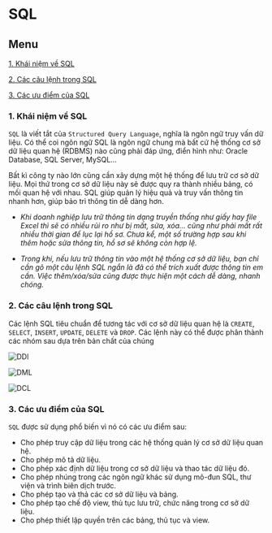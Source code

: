 ﻿# SQL
## Menu
[1. Khái niệm về SQL](#KhaiNiemSQL)

[2. Các câu lệnh trong SQL](#CauLenhSQL)

[3. Các ưu điểm của SQL](#UuDiemCuaSQL)






<a name="KhaiNiemSQL"></a>
### 1. Khái niệm về SQL
`SQL` là viết tắt của `Structured Query Language`, nghĩa là ngôn ngữ truy vấn dữ liệu. Có thể coi ngôn ngữ SQL là ngôn ngữ chung mà bất cứ hệ thống cơ sở dữ liệu quan hệ (RDBMS) nào cũng phải đáp ứng, điển hình như: Oracle Database, SQL Server, MySQL…

Bất kì công ty nào lớn cũng cần xây dựng một hệ thống để lưu trữ cơ sở dữ liệu. Mọi thứ trong cơ sở dữ liệu này sẽ được quy ra thành nhiều bảng, có mối quan hệ với nhau. SQL giúp quản lý hiệu quả và truy vấn thông tin nhanh hơn, giúp bảo trì thông tin dễ dàng hơn.
- *Khi doanh nghiệp lưu trữ thông tin dạng truyền thống như giấy hay file Excel thì sẽ có nhiều rủi ro như bị mất, sửa, xóa… cũng như phải mất rất nhiều thời gian để lục lại hồ sơ. Chưa kể, một số trường hợp sau khi thêm hoặc sửa thông tin, hồ sơ sẽ không còn hợp lệ.*

- *Trong khi, nếu lưu trữ thông tin vào một hệ thống cơ sở dữ liệu, bạn chỉ cần gõ một câu lệnh SQL ngắn là đã có thể trích xuất được thông tin em cần. Việc thêm/xóa/sửa cũng được thực hiện một cách dễ dàng, nhanh chóng.*

<a name="CauLenhSQL"></a>
### 2. Các câu lệnh trong SQL 
Các lệnh SQL tiêu chuẩn để tương tác với cơ sở dữ liệu quan hệ là `CREATE`, `SELECT`, `INSERT`, `UPDATE`, `DELETE` và `DROP`. Các lệnh này có thể được phân thành các nhóm sau dựa trên bản chất của chúng

![DDl](https://user-images.githubusercontent.com/84270045/145206483-e83ffe2f-066f-4b57-9907-b21ecef7e185.png)

![DML](https://user-images.githubusercontent.com/84270045/145206640-6e308321-4fe7-4eea-9c6d-5a36182f0ab2.png)

![DCL](https://user-images.githubusercontent.com/84270045/145206726-e603cb9e-ed61-421e-b23b-e8e7c3d3b9f4.png)

<a name="UuDiemCuaSQL"></a>
### 3. Các ưu điểm của SQL
`SQL` được sử dụng phổ biến vì nó có các ưu điểm sau:

- Cho phép truy cập dữ liệu trong các hệ thống quản lý cơ sở dữ liệu quan hệ.
- Cho phép mô tả dữ liệu.
- Cho phép xác định dữ liệu trong cơ sở dữ liệu và thao tác dữ liệu đó.
- Cho phép nhúng trong các ngôn ngữ khác sử dụng mô-đun SQL, thư viện và trình biên dịch trước.
- Cho phép tạo và thả các cơ sở dữ liệu và bảng.
- Cho phép tạo chế độ view, thủ tục lưu trữ, chức năng trong cơ sở dữ liệu.
- Cho phép thiết lập quyền trên các bảng, thủ tục và view.
